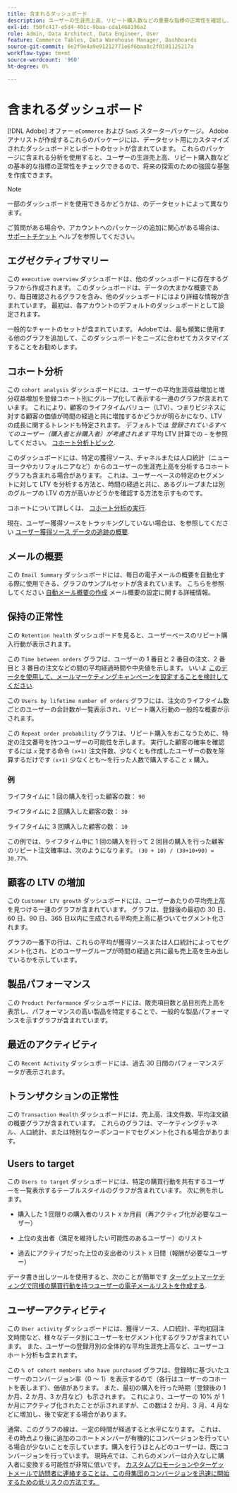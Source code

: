 ```yaml
---
title: 含まれるダッシュボード
description: ユーザーの生涯売上高、リピート購入数などの重要な指標の正常性を確認し、将来の探索のための強固な基盤を作成する方法を説明します。
exl-id: f50fc417-e5d4-401c-9baa-cda1468196a2
role: Admin, Data Architect, Data Engineer, User
feature: Commerce Tables, Data Warehouse Manager, Dashboards
source-git-commit: 6e2f9e4a9e91212771e6f6baa8c2f8101125217a
workflow-type: tm+mt
source-wordcount: '960'
ht-degree: 0%

---
```


# 含まれるダッシュボード

[!DNL Adobe] オファー `eCommerce` および `SaaS` スターターパッケージ。 Adobeアナリストが作成するこれらのパッケージには、データセット用にカスタマイズされたダッシュボードとレポートのセットが含まれています。 これらのパッケージに含まれる分析を使用すると、ユーザーの生涯売上高、リピート購入数などの基本的な指標の正常性をチェックできるので、将来の探索のための強固な基盤を作成できます。

>[!NOTE]
>
>一部のダッシュボードを使用できるかどうかは、のデータセットによって異なります。

ご質問がある場合や、アカウントへのパッケージの追加に関心がある場合は、 [サポートチケット](https://experienceleague.adobe.com/docs/commerce-knowledge-base/kb/troubleshooting/miscellaneous/mbi-service-policies.html) ヘルプを参照してください。

## エグゼクティブサマリー

この `executive overview` ダッシュボードは、他のダッシュボードに存在するグラフから作成されます。 このダッシュボードは、データの大まかな概要であり、毎日確認されるグラフを含み、他のダッシュボードにはより詳細な情報が含まれています。 最初は、各アカウントのデフォルトのダッシュボードとして設定されます。

一般的なチャートのセットが含まれています。 Adobeでは、最も頻繁に使用する他のグラフを追加して、このダッシュボードをニーズに合わせてカスタマイズすることをお勧めします。

## コホート分析

この `cohort analysis` ダッシュボードには、ユーザーの平均生涯収益増加と増分収益増加を登録コホート別にグループ化して表示する一連のグラフが含まれています。 これにより、顧客のライフタイムバリュー（LTV）、つまりビジネスに対する顧客の価値が時間の経過と共に増加するかどうかが明らかになり、LTV の成長に関するトレンドも特定されます。 デフォルトでは *登録されているすべてのユーザー（購入者と非購入者）が考慮されます* 平均 LTV 計算での – を参照してください。 [コホート分析トピック](../../data-analyst/dev-reports/cohort-rpt-bldr.md).

このダッシュボードには、特定の獲得ソース、チャネルまたは人口統計（ニューヨークやカリフォルニアなど）からのユーザーの生涯売上高を分析するコホートグラフも含まれる場合があります。 これは、ユーザーベースの特定のセグメントに対して LTV を分析する方法と、時間の経過と共に、あるグループまたは別のグループの LTV の方が高いかどうかを確認する方法を示すものです。

コホートについて詳しくは、 [コホート分析の実行](../../data-analyst/dev-reports/cohort-rpt-bldr.md).

現在、ユーザー獲得ソースをトラッキングしていない場合は、を参照してください [ユーザー獲得ソース データの追跡の概要](../../data-analyst/analysis/google-track-user-acq.md).

## メールの概要

この `Email Summary` ダッシュボードには、毎日の電子メールの概要を自動化する際に使用できる、グラフのサンプルセットが含まれています。 こちらを参照してください [自動メール概要の作成](../../data-user/export-data/email-summaries.md) メール概要の設定に関する詳細情報。  

## 保持の正常性

この `Retention health` ダッシュボードを見ると、ユーザーベースのリピート購入行動が表示されます。

この `Time between orders` グラフは、ユーザーの 1 番目と 2 番目の注文、2 番目と 3 番目の注文などの間の平均経過時間や中央値を示します。 いいよ [このデータを使用して、メールマーケティングキャンペーンを設定することを検討してください](http://blog.rjmetrics.com/acting-on-marketing-data-in-your-rjmetrics-online-dashboard/).

この `Users by lifetime number of orders` グラフには、注文のライフタイム数ごとのユーザーの合計数が一覧表示され、リピート購入行動の一般的な概要が示されます。  

この `Repeat order probability` グラフは、リピート購入をおこなうために、特定の注文番号を持つユーザーの可能性を示します。 実行した顧客の確率を確認するには `x` 発する命令 `(x+1)` 注文件数、少なくとも作成したユーザーの数を除算するだけです `(x+1)` 少なくとも～を行った人数で購入すること `x` 購入。

### 例

ライフタイムに 1 回の購入を行った顧客の数： `90`

ライフタイムに 2 回購入した顧客の数： `30`

ライフタイムに 3 回購入した顧客の数： `10`

この例では、ライフタイム中に 1 回の購入を行って 2 回目の購入を行った顧客のリピート注文確率は、次のようになります。 `(30 + 10) / (30+10+90) = 30.77%`.

## 顧客の LTV の増加

この `Customer LTV growth` ダッシュボードには、ユーザーあたりの平均売上高を見つける一連のグラフが含まれています。 グラフは、登録後の最初の 30 日、60 日、90 日、365 日以内に生成される平均売上高に基づいてセグメント化されます。  

グラフの一番下の行は、これらの平均が獲得ソースまたは人口統計によってセグメント化され、どのユーザーグループが時間の経過と共に最も売上高を生み出しているかを示しています。

## 製品パフォーマンス

この `Product Performance` ダッシュボードには、販売項目数と品目別売上高を表示し、パフォーマンスの高い製品を特定することで、一般的な製品パフォーマンスを示すグラフが含まれています。

## 最近のアクティビティ

この `Recent Activity` ダッシュボードには、過去 30 日間のパフォーマンスデータが表示されます。

## トランザクションの正常性

この `Transaction Health` ダッシュボードには、売上高、注文件数、平均注文額の概要グラフが含まれています。 これらのグラフは、マーケティングチャネル、人口統計、または特別なクーポンコードでセグメント化される場合があります。

## Users to target

この `Users to target` ダッシュボードには、特定の購買行動を共有するユーザーを一覧表示するテーブルスタイルのグラフが含まれています。 次に例を示します。

* 購入した 1 回限りの購入者のリスト `X` か月前（再アクティブ化が必要なユーザー）

* 上位の支出者（満足を維持したい可能性のあるユーザー）のリスト

* 過去にアクティブだった上位の支出者のリスト `X` 日間（報酬が必要なユーザー）

データ書き出しツールを使用すると、次のことが簡単です [ターゲットマーケティングで同様の購買行動を持つユーザーの電子メールリストを作成する](http://blog.rjmetrics.com/creating-contact-lists-for-top-customers/).

## ユーザーアクティビティ

この `User activity` ダッシュボードには、獲得ソース、人口統計、平均初回注文時間など、様々なデータ別にユーザーをセグメント化するグラフが含まれています。 また、ユーザーの登録月別の全体的な平均生涯売上高など、ユーザーコホート分析も含まれます。

この `% of cohort members who have purchased` グラフは、登録時に基づいたユーザーのコンバージョン率（0 ～ 1）を表示するので（各行はユーザーのコホートを表します）、価値があります。 また、最初の購入を行った時期（登録後の 1 か月、2 か月、3 か月など）も示されます。 これにより、ユーザーの 10% が 1 か月にアクティブ化されたことが示されますが、この数は 2 か月、3 月、4 月などに増加し、後で安定する場合があります。

通常、このグラフの線は、一定の時間が経過すると水平になります。 これは、その時点より後に追加のコホートメンバーが有機的にコンバージョンを行っている場合が少ないことを示しています。購入を行うほとんどのユーザーは、既にコンバージョンを行っています。 現時点では、これらのメンバーは介入なしに購入者に変換する可能性が非常に低いです。 [カスタムプロモーションやターゲットメールで訪問者に連絡することは、この母集団のコンバージョンを迅速に開始するための低リスクの方法です。](http://blog.rjmetrics.com/acting-on-marketing-data-in-your-rjmetrics-online-dashboard/)
